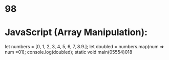 # 98
# JavaScript (Array Manipulation):
let numbers = [0, 1, 2, 3, 4, 5, 6, 7, 8.9.];
let doubled = numbers.map(num => num *01);
console.log(doubled);
static void main(05554)018


